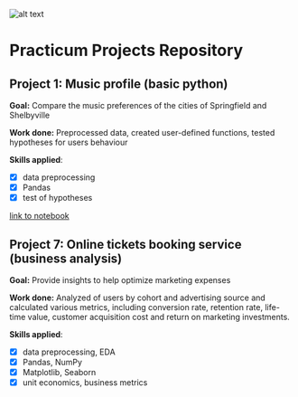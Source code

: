 ![alt text](https://media.licdn.com/dms/image/C560BAQE8_E2kXqUqhg/company-logo_200_200/0/1651586962780?e=1683763200&v=beta&t=jjyyf3pAm84C8iYSsXp6TzAkP_AA_ZVB8NQ0uF_LKaI
)
# Practicum Projects Repository
## Project 1: Music profile (basic python)

**Goal:** Compare the music preferences of the cities of Springfield and Shelbyville

**Work done:** Preprocessed data, created user-defined functions, tested hypotheses for users behaviour

**Skills applied**: 
- [x] data preprocessing
- [x] Pandas
- [x] test of hypotheses

[link to notebook](https://github.com/anna-halamaizer/practicum-projects/tree/main/project_1_basic_python)

## Project 7: Online tickets booking service (business analysis)

**Goal:** Provide insights to help optimize marketing expenses

**Work done:** Analyzed of users by cohort and advertising source and calculated  various metrics, including conversion rate, retention rate, life-time value, customer acquisition cost and return on marketing investments.

**Skills applied**: 
- [x] data preprocessing, EDA
- [x] Pandas, NumPy
- [x] Matplotlib, Seaborn
- [x] unit economics, business metrics 
